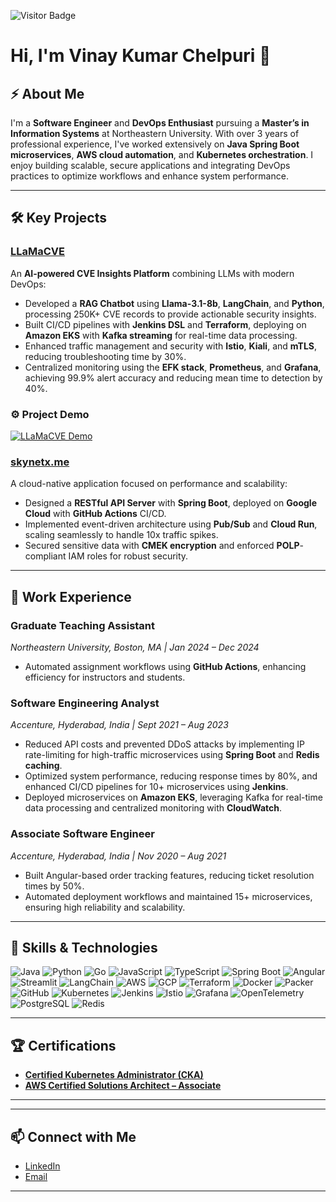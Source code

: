 ![Visitor Badge](https://visitor-badge.laobi.icu/badge?page_id=vk-NEU7)

# Hi, I'm Vinay Kumar Chelpuri 👋

## ⚡ About Me  
I'm a **Software Engineer** and **DevOps Enthusiast** pursuing a **Master’s in Information Systems** at Northeastern University. With over 3 years of professional experience, I've worked extensively on **Java Spring Boot microservices**, **AWS cloud automation**, and **Kubernetes orchestration**. I enjoy building scalable, secure applications and integrating DevOps practices to optimize workflows and enhance system performance.

---

## 🛠️ Key Projects  
### **[LLaMaCVE](https://github.com/vk-NEU7/llamacve)**  
An **AI-powered CVE Insights Platform** combining LLMs with modern DevOps:  
- Developed a **RAG Chatbot** using **Llama-3.1-8b**, **LangChain**, and **Python**, processing 250K+ CVE records to provide actionable security insights.  
- Built CI/CD pipelines with **Jenkins DSL** and **Terraform**, deploying on **Amazon EKS** with **Kafka streaming** for real-time data processing.  
- Enhanced traffic management and security with **Istio**, **Kiali**, and **mTLS**, reducing troubleshooting time by 30%.  
- Centralized monitoring using the **EFK stack**, **Prometheus**, and **Grafana**, achieving 99.9% alert accuracy and reducing mean time to detection by 40%.
### ⚙ Project Demo
[![LLaMaCVE Demo](https://img.youtube.com/vi/WlghN6UE7YA/0.jpg)](https://www.youtube.com/watch?v=WlghN6UE7YA)

### **[skynetx.me](https://github.com/vk-NEU7/skynetx)**  
A cloud-native application focused on performance and scalability:  
- Designed a **RESTful API Server** with **Spring Boot**, deployed on **Google Cloud** with **GitHub Actions** CI/CD.  
- Implemented event-driven architecture using **Pub/Sub** and **Cloud Run**, scaling seamlessly to handle 10x traffic spikes.  
- Secured sensitive data with **CMEK encryption** and enforced **POLP**-compliant IAM roles for robust security.  

---

## 💼 Work Experience  

### **Graduate Teaching Assistant**  
*Northeastern University, Boston, MA | Jan 2024 – Dec 2024*  
- Automated assignment workflows using **GitHub Actions**, enhancing efficiency for instructors and students.  

### **Software Engineering Analyst**  
*Accenture, Hyderabad, India | Sept 2021 – Aug 2023*  
- Reduced API costs and prevented DDoS attacks by implementing IP rate-limiting for high-traffic microservices using **Spring Boot** and **Redis caching**.  
- Optimized system performance, reducing response times by 80%, and enhanced CI/CD pipelines for 10+ microservices using **Jenkins**.  
- Deployed microservices on **Amazon EKS**, leveraging Kafka for real-time data processing and centralized monitoring with **CloudWatch**.  

### **Associate Software Engineer**  
*Accenture, Hyderabad, India | Nov 2020 – Aug 2021*  
- Built Angular-based order tracking features, reducing ticket resolution times by 50%.  
- Automated deployment workflows and maintained 15+ microservices, ensuring high reliability and scalability.  

---

## 🔧 Skills & Technologies
![Java](https://img.shields.io/badge/Java-ED8B00?logo=java&logoColor=white)
![Python](https://img.shields.io/badge/Python-3776AB?logo=python&logoColor=white)
![Go](https://img.shields.io/badge/Go-00ADD8?logo=go&logoColor=white)
![JavaScript](https://img.shields.io/badge/JavaScript-F7DF1E?logo=javascript&logoColor=black)
![TypeScript](https://img.shields.io/badge/TypeScript-007ACC?logo=typescript&logoColor=white)
![Spring Boot](https://img.shields.io/badge/Spring%20Boot-6DB33F?logo=spring-boot&logoColor=white)
![Angular](https://img.shields.io/badge/Angular-DD0031?logo=angular&logoColor=white)
![Streamlit](https://img.shields.io/badge/Streamlit-FF4B4B?logo=streamlit&logoColor=white)
![LangChain](https://img.shields.io/badge/LangChain-FF5733?logo=chainlink&logoColor=white)
![AWS](https://img.shields.io/badge/Amazon_AWS-232F3E?logo=amazon-aws&logoColor=white)
![GCP](https://img.shields.io/badge/Google_Cloud-4285F4?logo=google-cloud&logoColor=white)
![Terraform](https://img.shields.io/badge/Terraform-623CE4?logo=terraform&logoColor=white)
![Docker](https://img.shields.io/badge/Docker-2496ED?logo=docker&logoColor=white)
![Packer](https://img.shields.io/badge/packer-%23E7EEF0.svg?logo=packer&logoColor=%2302A8EF)
![GitHub](https://img.shields.io/badge/GitHub-181717?logo=github&logoColor=white)
![Kubernetes](https://img.shields.io/badge/Kubernetes-326CE5?logo=kubernetes&logoColor=white)
![Jenkins](https://img.shields.io/badge/Jenkins-D24939?logo=jenkins&logoColor=white)
![Istio](https://img.shields.io/badge/Istio-466BB0?logo=istio&logoColor=white)
![Grafana](https://img.shields.io/badge/Grafana-F46800?logo=grafana&logoColor=white)
![OpenTelemetry](https://img.shields.io/badge/OpenTelemetry-3b82f6?logo=openTelemetry&logoColor=white)
![PostgreSQL](https://img.shields.io/badge/PostgreSQL-336791?logo=postgresql&logoColor=white)
![Redis](https://img.shields.io/badge/Redis-DC382D?logo=redis&logoColor=white)


---

## 🏆 Certifications  
- **[Certified Kubernetes Administrator (CKA)](https://www.credly.com/badges/f9dbfb32-638e-4e76-920f-76bab53b0bd5)**  
- **[AWS Certified Solutions Architect – Associate](https://www.credly.com/badges/dc7191b3-c081-4328-8c9b-d33d5dd0885a/public_url)**  

---


---

## 📫 Connect with Me  
- [LinkedIn](https://linkedin.com/in/vinaychelpuri) 
- [Email](mailto:chelpuri.v@northeastern.edu)  

---

